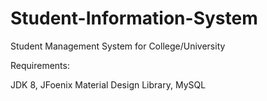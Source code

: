 # Student-Information-System
Student Management System for College/University

Requirements:

JDK 8, JFoenix Material Design Library, MySQL
